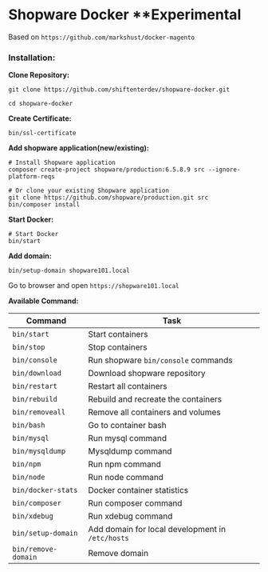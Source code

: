 # Shopware Docker **Experimental
Based on `https://github.com/markshust/docker-magento`

### Installation:

__Clone Repository:__
```shell
git clone https://github.com/shiftenterdev/shopware-docker.git

cd shopware-docker
````

__Create Certificate:__
```shell
bin/ssl-certificate
```

__Add shopware application(new/existing):__

```shell
# Install Shopware application
composer create-project shopware/production:6.5.8.9 src --ignore-platform-reqs

# Or clone your existing Shopware application
git clone https://github.com/shopware/production.git src
bin/composer install
```

__Start Docker:__
```shell
# Start Docker
bin/start

````

__Add domain:__
```shell
bin/setup-domain shopware101.local
```

Go to browser and open `https://shopware101.local`

__Available Command:__

| Command             | Task                                             |
|---------------------|--------------------------------------------------|
| `bin/start`         | Start containers                                 |
| `bin/stop`          | Stop containers                                  |
| `bin/console`       | Run shopware `bin/console` commands              |
| `bin/download`      | Download shopware repository                     |
| `bin/restart`       | Restart all containers                           |
| `bin/rebuild`       | Rebuild and recreate the containers              |
| `bin/removeall`     | Remove all containers and volumes                |
| `bin/bash`          | Go to container bash                             |
| `bin/mysql`         | Run mysql command                                |
| `bin/mysqldump`     | Mysqldump command                                |
| `bin/npm`           | Run npm command                                  |
| `bin/node`          | Run node command                                 |
| `bin/docker-stats`  | Docker container statistics                      |
| `bin/composer`      | Run composer command                             |
| `bin/xdebug`        | Run xdebug command                               |
| `bin/setup-domain`  | Add domain for local development in `/etc/hosts` |
| `bin/remove-domain` | Remove domain                                    |

